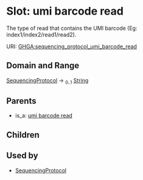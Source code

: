 
# Slot: umi barcode read


The type of read that contains the UMI barcode (Eg: index1/index2/read1/read2).

URI: [GHGA:sequencing_protocol_umi_barcode_read](https://w3id.org/GHGA/sequencing_protocol_umi_barcode_read)


## Domain and Range

[SequencingProtocol](SequencingProtocol.md) &#8594;  <sub>0..1</sub> [String](types/String.md)

## Parents

 *  is_a: [umi barcode read](umi_barcode_read.md)

## Children


## Used by

 * [SequencingProtocol](SequencingProtocol.md)
